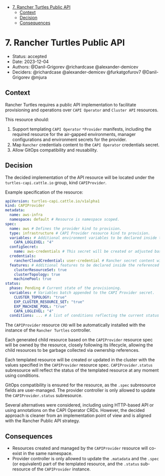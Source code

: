 <!-- START doctoc generated TOC please keep comment here to allow auto update -->
<!-- DON'T EDIT THIS SECTION, INSTEAD RE-RUN doctoc TO UPDATE -->

- [7. Rancher Turtles Public API](#7-rancher-turtles-public-api)
  - [Context](#context)
  - [Decision](#decision)
  - [Consequences](#consequences)

<!-- END doctoc generated TOC please keep comment here to allow auto update -->

# 7. Rancher Turtles Public API

* Status: accepted
* Date: 2023-12-04
* Authors: @Danil-Grigorev @richardcase @alexander-demicev
* Deciders: @richardcase @alexander-demicev @furkatgofurov7 @Danil-Grigorev @mjura

## Context

Rancher Turtles requires a public API implementation to facilitate provisioning and operations over `CAPI Operator` and `Cluster API` resources.

This resource should:

1. Support templating `CAPI Operator` `*Provider` manifests, including the required resource for the air-gapped environments, manager configurations and environment secrets for the provider.
1. Map `Rancher` credentials content to the `CAPI Operator` credentials secret.
1. Allow GitOps compatibility and reusability.

## Decision

The decided implementation of the API resource will be located under the `turtles-capi.cattle.io` group, kind `CAPIProvider`.

Example specification of the resource:
```yaml
apiVersion: turtles-capi.cattle.io/v1alpha1
kind: CAPIProvider
metadata:
  name: aws-infra
  namespace: default # Resource is namespace scoped.
spec:
  name: aws # Defines the provider kind to provision.
  type: infrastructure # CAPI Provider resource kind to provision.
  variables: # Additional environment variables to be declared inside the referenced spec.configSecret
    CAPA_LOGLEVEL: "4"
  configSecret:
    name: aws-credentials # This secret will be created or adjusted based on the content of the spec.features and spec.variables, without overriding non-overlapping content.
  credentials:
    rancherCloudCredential: user-credential # Rancher secret content will be translated to CAPI Operator environment secret.
  features: # Additional features to be declared inside the referenced spec.configSecret.
    clusterResourceSet: true
    clusterTopology: true
    machinePool: true
status:
  phase: Pending # Current state of the provisioning.
  variables: # Variables batch appended to the CAPI Provider secret.
    CLUSTER_TOPOLOGY: "true"
    EXP_CLUSTER_RESOURCE_SET: "true"
    EXP_MACHINE_POOL: "true"
    CAPA_LOGLEVEL: "4"
  conditions: ... # A list of conditions reflecting the current status of applied resources.
```

The `CAPIProvider` resource `CRD` will be automatically installed with the instance of the `Rancher Turtles` controller.

Each generated child resource based on the `CAPIProvider` resource spec will be owned by the resource, closely following its lifecycle, allowing the child resources to be garbage collected via ownership references.

Each templated resource will be created or updated in the cluster with the values specified in the `CAPIProvider` resource spec. `CAPIProvider.status` subresource will reflect the status of the templated resource at any moment using conditions.

GitOps compatibility is ensured for the resource, as the `.spec` subresource fields are user-managed. The provider controller is only allowed to update the `CAPIProvider.status` subresource.

Several alternatives were considered, including using HTTP-based API or using annotations on the CAPI Operator CRDs. However, the decided approach is cleaner from an implementation point of view and is aligned with the Rancher Public API strategy.

## Consequences

- Resources created and managed by the `CAPIProvider` resource will co-exist in the same namespace.
- Provider controller is only allowed to update the `.matadata` and the `.spec` (or equivalent) part of the templated resource, and the `.status` sub-resource of the `CAPIProvider` instance.